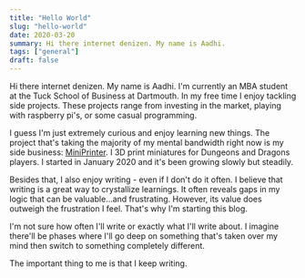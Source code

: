 ```yaml
---
title: "Hello World"
slug: "hello-world"
date: 2020-03-20
summary: Hi there internet denizen. My name is Aadhi.
tags: ["general"]
draft: false
---
```


Hi there internet denizen. My name is Aadhi. I'm currently an MBA student at the Tuck School of Business at Dartmouth. In my free time I enjoy tackling side projects. These projects range from investing in the market, playing with raspberry pi's, or some casual programming.

I guess I'm just extremely curious and enjoy learning new things. The project that's taking the majority of my mental bandwidth right now is my side business: [MiniPrinter](https://www.etsy.com/shop/miniprinter). I 3D print miniatures for Dungeons and Dragons players. I started in January 2020 and it's been growing slowly but steadily.

Besides that, I also enjoy writing - even if I don't do it often. I believe that writing is a great way to crystallize learnings. It often reveals gaps in my logic that can be valuable...and frustrating. However, its value does outweigh the frustration I feel. That's why I'm starting this blog.

I'm not sure how often I'll write or exactly what I'll write about. I imagine there'll be phases where I'll go deep on something that's taken over my mind then switch to something completely different. 

The important thing to me is that I keep writing.